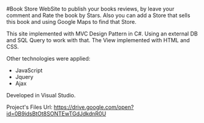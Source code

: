 #Book Store
WebSite to publish your books reviews, by leave your comment and Rate the book by Stars.
Also you can add a Store that sells this book and using Google Maps to find that Store.

This site implemented with MVC Design Pattern in C#.
Using an external DB and SQL Query to work with that.
The View implemented with HTML and CSS.

Other technologies were applied:
- JavaScript
- Jquery
- Ajax

Developed in Visual Studio.

Project's Files Url: https://drive.google.com/open?id=0B9idsBtOt8SONTEwTGdJdkdnR0U
